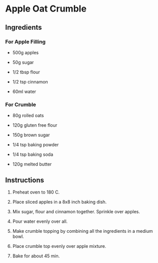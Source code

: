# Apple Oat Crumble

## Ingredients

### For Apple Filling

* 500g apples

* 50g sugar

* 1/2 tbsp flour

* 1/2 tsp cinnamon

* 60ml water

### For Crumble

* 80g rolled oats

* 120g gluten free flour

* 150g brown sugar

* 1/4 tsp baking powder

* 1/4 tsp baking soda

* 120g melted butter

## Instructions

1. Preheat oven to 180 C.

2. Place sliced apples in a 8x8 inch baking dish.

3. Mix sugar, flour and cinnamon together. Sprinkle over apples.

4. Pour water evenly over all.

5. Make crumble topping by combining all the ingredients in a medium bowl.

6. Place crumble top evenly over apple mixture.

7. Bake for about 45 min.
